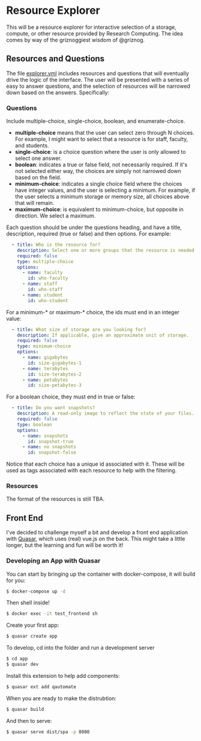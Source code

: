 # Resource Explorer

This will be a resource explorer for interactive selection of a storage, compute,
or other resource provided by Research Computing. The idea comes by way
of the griznoggiest wisdom of @griznog.

## Resources and Questions

The file [explorer.yml](explorer.yml) includes resources and questions that will
eventually drive the logic of the interface. The user will be presented
with a series of easy to answer questions, and the selection of resources
will be narrowed down based on the answers. Specifically:

### Questions

Include multiple-choice, single-choice, boolean, and enumerate-choice.

 - **multiple-choice** means that the user can select zero through N choices. For example, I might want to select that a resource is for staff, faculty, and students.
 - **single-choice**: is a choice question where the user is only allowed to select one answer.
 - **boolean**: indicates a true or false field, not necessarily required. If it's not selected either way, the choices are simply not narrowed down based on the field.
 - **minimum-choice**: indicates a single choice field where the choices have integer values, and the user is selecting a minimum. For example, if the user selects a minimum storage or memory size, all choices above that will remain.
 - **maximum-choice**: is equivalent to minimum-choice, but opposite in direction. We select a maximum.

Each question should be under the questions heading, and have a title, description, required (true or false)
and then options. For example:

```yaml
  - title: Who is the resource for?
    description: Select one or more groups that the resource is needed for.
    required: false
    type: multiple-choice
    options:
      - name: faculty
        id: who-faculty
      - name: staff
        id: who-staff
      - name: student
        id: who-student
```

For a minimum-* or maximum-* choice, the ids must end in an integer value:

```yaml
  - title: What size of storage are you looking for?
    description: If applicable, give an approximate unit of storage.
    required: false
    type: minimum-choice
    options:
      - name: gigabytes
        id: size-gigabytes-1
      - name: terabytes
        id: size-terabytes-2
      - name: petabytes
        id: size-petabytes-3
```

For a boolean choice, they must end in true or false:

```yaml
  - title: Do you want snapshots?
    description: A read-only image to reflect the state of your files.
    required: false
    type: boolean
    options:
      - name: snapshots
        id: snapshot-true
      - name: no snapshots
        id: snapshot-false
```

Notice that each choice has a unique id associated with it. These will be used as tags associated with each
resource to help with the filtering.

### Resources

The format of the resources is still TBA.

## Front End

I've decided to challenge myself a bit and develop a front end application
with [Quasar](https://quasar.dev), which uses (real) vue.js on the back.
This might take a little longer, but the learning and fun will be worth it!

### Developing an App with Quasar

You can start by bringing up the container with docker-compose, it will
build for you:

```bash
$ docker-compose up -d
```

Then shell inside!

```bash
$ docker exec -it test_frontend sh
```

Create your first app:

```bash
$ quasar create app
```

To develop, cd into the folder and run a development server

```bash
$ cd app
$ quasar dev
```

Install this extension to help add components:

```bash
$ quasar ext add qautomate
```

When you are ready to make the distrubtion:

```bash
$ quasar build
```

And then to serve:

```bash
$ quasar serve dist/spa -p 8080
```
